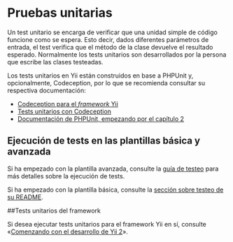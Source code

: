 Pruebas unitarias
=================

Un test unitario se encarga de verificar que una unidad simple de código funcione como se espera.
Esto decir, dados diferentes parámetros de entrada, el test verifica que el método
de la clase devuelve el resultado esperado.
Normalmente los tests unitarios son desarrollados por la persona que escribe las clases testeadas.

Los tests unitarios en Yii están construidos en base a PHPUnit y, opcionalmente, Codeception, por lo que se recomienda consultar su respectiva documentación:

- [Codeception para el _framework_ Yii](http://codeception.com/for/yii)
- [Tests unitarios con Codeception](http://codeception.com/docs/05-UnitTests)
- [Documentación de PHPUnit, empezando por el capítulo 2](http://phpunit.de/manual/current/en/writing-tests-for-phpunit.html)

## Ejecución de tests en las plantillas básica y avanzada

Si ha empezado con la plantilla avanzada, consulte la [guía de testeo](https://github.com/yiisoft/yii2-app-advanced/blob/master/docs/guide/start-testing.md)
para más detalles sobre la ejecución de tests.

Si ha empezado con la plantilla básica, consulte la [sección sobre testeo de su README](https://github.com/yiisoft/yii2-app-basic/blob/master/README.md#testing).

##Tests unitarios del framework

Si desea ejecutar tests unitarios para el framework Yii en sí, consulte
«[Comenzando con el desarrollo de Yii 2](https://github.com/yiisoft/yii2/blob/master/docs/internals/getting-started.md)».
